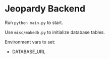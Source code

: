 # Jeopardy Backend

Run `python main.py` to start.

Use `misc/makedb.py` to initialize database tables.

Environment vars to set:
 - DATABASE_URL